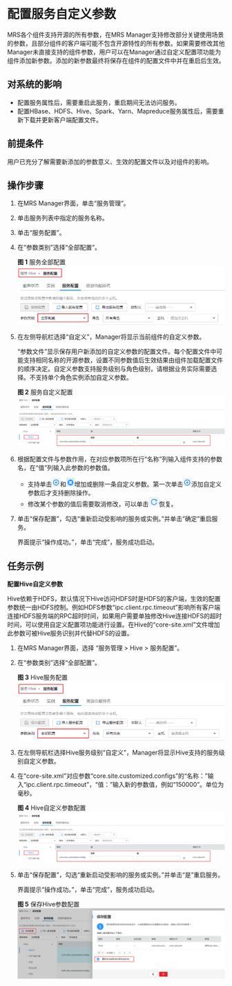 # 配置服务自定义参数<a name="ZH-CN_TOPIC_0174499423"></a>

MRS各个组件支持开源的所有参数，在MRS Manager支持修改部分关键使用场景的参数，且部分组件的客户端可能不包含开源特性的所有参数。如果需要修改其他Manager未直接支持的组件参数，用户可以在Manager通过自定义配置项功能为组件添加新参数。添加的新参数最终将保存在组件的配置文件中并在重启后生效。

## 对系统的影响<a name="zh-cn_topic_0035251703_section52388079191833"></a>

-   配置服务属性后，需要重启此服务，重启期间无法访问服务。
-   配置HBase、HDFS、Hive、Spark、Yarn、Mapreduce服务属性后，需要重新下载并更新客户端配置文件。

## 前提条件<a name="zh-cn_topic_0035251703_section41613932191911"></a>

用户已充分了解需要新添加的参数意义、生效的配置文件以及对组件的影响。

## 操作步骤<a name="zh-cn_topic_0035251703_section46971658191927"></a>

1.  在MRS Manager界面，单击“服务管理”。
2.  单击服务列表中指定的服务名称。
3.  单击“服务配置”。
4.  在“参数类别”选择“全部配置”。

    **图 1**  服务全部配置<a name="zh-cn_topic_0035251703_fig550102619359"></a>  
    ![](figures/服务全部配置-27.png "服务全部配置-27")

5.  在左侧导航栏选择“自定义”，Manager将显示当前组件的自定义参数。

    “参数文件”显示保存用户新添加的自定义参数的配置文件。每个配置文件中可能支持相同名称的开源参数，设置不同参数值后生效结果由组件加载配置文件的顺序决定。自定义参数支持服务级别与角色级别，请根据业务实际需要选择。不支持单个角色实例添加自定义参数。

    **图 2**  服务自定义配置<a name="zh-cn_topic_0035251703_fig0806841112914"></a>  
    ![](figures/服务自定义配置.png "服务自定义配置")

6.  根据配置文件与参数作用，在对应参数项所在行“名称”列输入组件支持的参数名，在“值”列输入此参数的参数值。
    -   支持单击![](figures/icon_mrs_addparameter-28.jpg)和![](figures/icon_mrs_deleteparameter-29.jpg)增加或删除一条自定义参数。第一次单击![](figures/icon_mrs_addparameter-28.jpg)添加自定义参数后才支持删除操作。
    -   修改某个参数的值后需要取消修改，可以单击![](figures/icon_mrs_cancel-26.jpg)恢复。

7.  单击“保存配置”，勾选“重新启动受影响的服务或实例。”并单击“确定”重启服务。

    界面提示“操作成功。”，单击“完成”，服务成功启动。


## 任务示例<a name="zh-cn_topic_0035251703_section32890065192053"></a>

**配置Hive自定义参数**

Hive依赖于HDFS，默认情况下Hive访问HDFS时是HDFS的客户端，生效的配置参数统一由HDFS控制。例如HDFS参数“ipc.client.rpc.timeout”影响所有客户端连接HDFS服务端的RPC超时时间，如果用户需要单独修改Hive连接HDFS的超时时间，可以使用自定义配置项功能进行设置。在Hive的“core-site.xml”文件增加此参数可被Hive服务识别并代替HDFS的设置。

1.  在MRS Manager界面，选择 “服务管理 \> Hive \> 服务配置”。
2.  在“参数类别”选择“全部配置”。

    **图 3**  Hive服务配置<a name="zh-cn_topic_0035251703_fig1022124162519"></a>  
    ![](figures/Hive服务配置.png "Hive服务配置")

3.  在左侧导航栏选择Hive服务级别“自定义”，Manager将显示Hive支持的服务级别自定义参数。
4.  在“core-site.xml”对应参数“core.site.customized.configs”的“名称：”输入“ipc.client.rpc.timeout”，“值：”输入新的参数值，例如“150000”。单位为毫秒。

    **图 4**  Hive自定义参数配置<a name="zh-cn_topic_0035251703_fig1625984732516"></a>  
    ![](figures/Hive自定义参数配置.png "Hive自定义参数配置")

5.  单击“保存配置”，勾选“重新启动受影响的服务或实例。”并单击“是”重启服务。

    界面提示“操作成功。”，单击“完成”，服务成功启动。

    **图 5**  保存Hive参数配置<a name="zh-cn_topic_0035251703_fig168361045162719"></a>  
    ![](figures/保存Hive参数配置.png "保存Hive参数配置")


